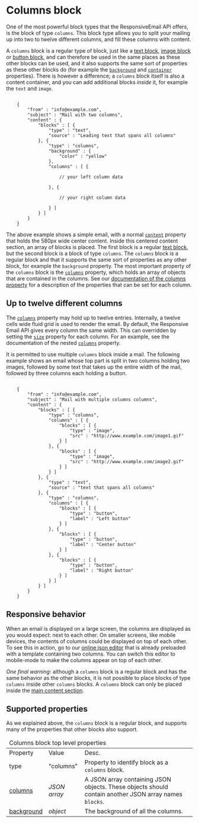 # Columns block

One of the most powerful block types that the ResponsiveEmail API offers,
is the block of type `columns`. This block type allows you to split
your mailing up into two to twelve different columns, and fill these columns
with content.

A `columns` block is a regular type of block, just like a 
<a href="/support/json/block-text">text block</a>, 
<a href="/support/json/block-image">image block</a> or
<a href="/support/json/block-button">button block</a>, and can therefore
be used in the same places as these other blocks can be used, and it also
supports the same sort of properties as these other blocks do
(for example the <a href="/support/json/property-background">`background`</a>
and <a href="/support/json/property-container">`container`</a> properties).
There is however a difference; a `columns` block itself is also a content container,
and you can add additional blocks *inside* it, for example the `text` 
and `image`.
<pre><code>
    {
        "from" : "info@example.com",
        "subject" : "Mail with two columns",
        "content" : {
            "blocks" : [ {
                "type" : "text",
                "source" : "Leading text that spans all columns"
            }, {
                "type" : "columns",
                "background" : {
                    "color" : "yellow"
                },
                "columns" : [ {
                
                    // your left column data 
                
                }, {
                
                    // your right column data 
                
                } ]
            } ]
        }
    }
</code></pre>
The above example shows a simple email, with a normal 
<a href="/support/json/property-content">`content`</a> property that
holds the 580px wide center content. Inside this centered content section,
an array of blocks is placed. The first block is a regular 
<a href="/support/json/block-text">text block</a>, but the second block
is a block of type `columns`. The `columns` block is
a regular block and that it supports the same sort of properties
as any other block, for example the `background` property.
The most important property of the `columns` block is the
<a href="/support/json/property-columns">`columns`</a>
property, which holds an array of objects that are contained in the 
columns.
See our <a href="/support/json/property-columns">documentation of the columns property</a>
for a description of the properties that can be set for each column.

## Up to twelve different columns

The 
<a href="/support/json/property-columns">`columns`</a> property may hold 
up to twelve entries. Internally, a twelve cells wide fluid grid is used
to render the email. By default, the Responsive 
Email API gives every column the same width. This can overridden
by setting the <a href="/support/json/property-size">`size`</a>
property for each column. For an example,
see the documentation of the nested
<a href="/support/json/property-columns">`columns`</a> property.

It is permitted to use multiple `columns` block inside a mail.
The following example shows an email whose top part is 
split in two columns holding
two images, followed by some text that takes up the entire width
of the mail, followed by three columns each holding a button.
<pre><code>
    {
        "from" : "info@example.com",
        "subject" : "Mail with multiple columns columns",
        "content" : {
            "blocks" : [ {
                "type" : "columns",
                "columns" : [ {
                    "blocks" : [ {
                        "type" : "image",
                        "src" : "http://www.example.com/image1.gif"
                    } ]
                }, {
                    "blocks" : [ {
                        "type" : "image",
                        "src" : "http://www.example.com/image2.gif"
                    } ]
                } ]
            }, {
                "type" : "text",
                "source" : "text that spans all columns"
            }, {
                "type" : "columns",
                "columns" : [ {
                    "blocks" : [ {
                        "type" : "button",
                        "label" : "Left button"
                    } ]
                }, {
                    "blocks" : [ {
                        "type" : "button",
                        "label" : "Center button"
                    } ]
                }, {
                    "blocks" : [ {
                        "type" : "button",
                        "label" : "Right button"
                    } ]
                } ]
            } ]
        }
    }
</code></pre>


## Responsive behavior

When an email is displayed on a large screen, the columns are displayed
as you would expect: next to each other. On smaller screens, like 
mobile devices, the contents of columns could be displayed on top
of each other. To see this in action, go to our 
<a href="/support/json-editor">online json editor</a> that is already
preloaded with a template containing two columns. You can switch this
editor to mobile-mode to make the columns appear on top of each other.

*One final warning*: although a `columns` block is a regular block and has the same behavior
as the other blocks, it is not possible to 
place blocks of type `columns` inside other `columns` blocks. 
A `columns` block can only be 
placed inside the <a href="/support/property-content">main content section</a>.

## Supported properties

As we explained above, the `columns` block is a regular block, and
supports many of the properties that other blocks also support.

<table class="info">
    <thead>
        <tr>
            <td colspan="3">Columns block top level properties</td>
        </tr>
    </thead>
    <tbody>
        <tr class="thead">
            <td>Property</td>
            <td>Value</td>
            <td>Desc.</td>
        </tr>
        <tr>
            <td>type</td>
            <td>"columns"</td>
            <td>Property to identify block as a <code>columns</code> block.</td>
        </tr>
        <tr>
            <td><a href="/support/json/property-columns">columns</a></td>
            <td><em>JSON array</em></td>
            <td>
                A JSON array containing JSON objects. These objects should
                contain another JSON array names <code>blocks</code>.
            </td>
        </tr>
        <tr>
            <td><a href="/support/json/property-background">background</a></td>
            <td><em>object</em></td>
            <td>
                The background of all the columns.
            </td>
        </tr>
    </tbody>
</table>

